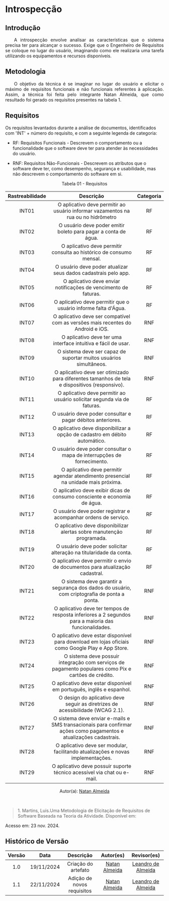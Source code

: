 # Introspecção

## Introdução
<p align="justify">&emsp;&emsp;A introspecção envolve analisar as características que o sistema precisa ter para alcançar o sucesso. Exige que o Engenheiro de Requisitos se coloque no lugar do usuário, imaginando como ele realizaria uma tarefa utilizando os equipamentos e recursos disponíveis.</p>

## Metodologia
<p align="justify">&emsp;&emsp;O objetivo da técnica é se imaginar no lugar do usuário e elicitar o máximo de requisitos funcionais e não funcionais referentes à aplicação. Assim, a técnica foi feita pelo integrante Natan Almeida, que como resultado foi gerado os requisitos presentes na tabela 1.</p>  

## Requisitos
Os requisitos levantados durante a análise de documentos, identificados com 'INT' + número do requisito, e com a seguinte legenda de categoria:

- RF: Requisitos Funcionais - Descrevem o comportamento ou a funcionalidade que o software deve ter para atender às necessidades do usuário.

- RNF: Requisitos Não-Funcionais - Descrevem os atributos que o software deve ter, como desempenho, segurança e usabilidade, mas não descrevem o comportamento do software em si.

<center>
<figcaption>Tabela 01 - Requisitos </figcaption>


| Rastreabilidade   | Descrição                                                           | Categoria |
| :-: | :-------------------------------------------------------------------: | :-------: |
| INT01| O aplicativo deve permitir ao usuário informar vazamentos na rua ou no hidrômetro | RF |
| INT02| O usuário deve poder emitir boleto para pagar a conta de água.        | RF        |
| INT03| O aplicativo deve permitir consulta ao histórico de consumo mensal.   | RF        |
| INT04| O usuário deve poder atualizar seus dados cadastrais pelo app.        | RF        |
| INT05| O aplicativo deve enviar notificações de vencimento de faturas.       | RF        |
| INT06| O aplicativo deve permitir que o usuário informe falta d'Água.        | RF        |
| INT07| O aplicativo deve ser compatível com as versões mais recentes do Android e iOS. | RNF |
| INT08| O aplicativo deve ter uma interface intuitiva e fácil de usar.        | RNF |
| INT09| O sistema deve ser capaz de suportar muitos usuários simultâneos.     | RNF |
| INT10| O aplicativo deve ser otimizado para diferentes tamanhos de tela e dispositivos (responsivo). | RNF |
| INT11 | O aplicativo deve permitir ao usuário solicitar segunda via de faturas.  | RF        |
| INT12 | O usuário deve poder consultar e pagar débitos anteriores.               | RF        |
| INT13 | O aplicativo deve disponibilizar a opção de cadastro em débito automático.| RF        |
| INT14 | O usuário deve poder consultar o mapa de interrupções de fornecimento.   | RF        |
| INT15 | O aplicativo deve permitir agendar atendimento presencial na unidade mais próxima. | RF        |
| INT16 | O aplicativo deve exibir dicas de consumo consciente e economia de água. | RF        |
| INT17 | O usuário deve poder registrar e acompanhar ordens de serviço.           | RF        |
| INT18 | O aplicativo deve disponibilizar alertas sobre manutenção programada.    | RF        |
| INT19 | O usuário deve poder solicitar alteração na titularidade da conta.       | RF        |
| INT20 | O aplicativo deve permitir o envio de documentos para atualização cadastral. | RF        |
| INT21 | O sistema deve garantir a segurança dos dados do usuário, com criptografia de ponta a ponta. | RNF |
| INT22 | O aplicativo deve ter tempos de resposta inferiores a 2 segundos para a maioria das funcionalidades. | RNF |
| INT23 | O aplicativo deve estar disponível para download em lojas oficiais como Google Play e App Store. | RNF |
| INT24 | O sistema deve possuir integração com serviços de pagamento populares como Pix e cartões de crédito. | RNF |
| INT25 | O aplicativo deve estar disponível em português, inglês e espanhol.      | RNF |
| INT26 | O design do aplicativo deve seguir as diretrizes de acessibilidade (WCAG 2.1). | RNF |
| INT27 | O sistema deve enviar e-mails e SMS transacionais para confirmar ações como pagamentos e atualizações cadastrais. | RNF |
| INT28 | O aplicativo deve ser modular, facilitando atualizações e novas implementações. | RNF |
| INT29 | O aplicativo deve possuir suporte técnico acessível via chat ou e-mail.  | RNF |


Autor(a): <a href="https://github.com/natanalmeida03" target = "_blank">Natan Almeida</a>
</center>

<br>

> <p>1. Martins, Luis.Uma Metodologia de Elicitação de Requisitos de Software Baseada na Teoria da Atividade. Disponível em: <https://repositorio.unicamp.br/Busca/Download?codigoArquivo=466908>
Acesso em: 23 nov. 2024.</P>

## Histórico de Versão

| Versão |    Data    |      Descrição       |       Autor(es)       |     Revisor(es)     |
| :-----: | :--------: | :------------------: | :-------------------: | :-----------------: |
|  1.0   | 19/11/2024 | Criação do artefato |[Natan Almeida](https://github.com/natanalmeida03) | [Leandro de Almeida](https://github.com/leomitx10)  |
|  1.1   | 22/11/2024 | Adição de novos requisitos |[Natan Almeida](https://github.com/natanalmeida03) | [Leandro de Almeida](https://github.com/leomitx10)  |